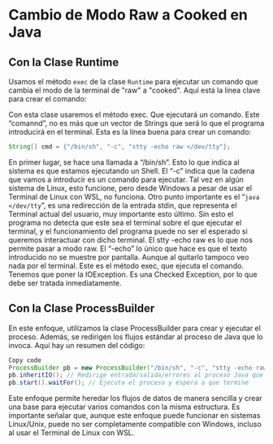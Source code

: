 # Cambio de Modo Raw a Cooked en Java

## Con la Clase Runtime

Usamos el método `exec` de la clase `Runtime` para ejecutar un comando que cambia el modo de la terminal de "raw" a "cooked". Aquí está la línea clave para crear el comando:


Con esta clase usaremos el método exec. Que ejecutará un comando. Este “comannd”, no es más que un vector de Strings que será lo que el programa introducirá en el terminal.
Esta es la línea buena para crear un comando: 
```java
String[] cmd = {"/bin/sh", "-c", "stty -echo raw </dev/tty"};
```
En primer lugar, se hace una llamada a “/bin/sh”. Esto lo que indica al sistema es que estamos ejecutando un Shell. El “-c” indica que la cadena que vamos a introducir es un comando para ejecutar. Tal vez en algún sistema de Linux, esto funcione, pero desde Windows a pesar de usar el Terminal de Linux con WSL, no funciona. 
Otro punto importante es el “```java </dev/tty```”, es una redirección de la entrada stdin, que representa el Terminal actual del usuario, muy importante esto último. Sin esto el programa no detecta que este sea el terminal sobre el que ejecutar el terminal, y el funcionamiento del programa puede no ser el esperado si queremos interactuar con dicho terminal.
El stty -echo raw es lo que nos permite pasar a modo raw. El “-echo” lo único que hace es que el texto introducido no se muestre por pantalla. Aunque al quitarlo tampoco veo nada por el terminal.
Este es el método exec, que ejecuta el comando. Tenemos que poner la IOException. Es una Checked Exception, por lo que debe ser tratada inmediatamente. 

## Con la Clase ProcessBuilder
En este enfoque, utilizamos la clase ProcessBuilder para crear y ejecutar el proceso. Además, se redirigen los flujos estándar al proceso de Java que lo invoca. Aquí hay un resumen del código:

```java
Copy code
ProcessBuilder pb = new ProcessBuilder("/bin/sh", "-c", "stty -echo raw < /dev/tty");
pb.inheritIO(); // Redirige entrada/salida/errores al proceso Java que lo invoca
pb.start().waitFor(); // Ejecuta el proceso y espera a que termine
```

Este enfoque permite heredar los flujos de datos de manera sencilla y crear una base para ejecutar varios comandos con la misma estructura.
Es importante señalar que, aunque este enfoque puede funcionar en sistemas Linux/Unix, puede no ser completamente compatible con Windows, incluso al usar el Terminal de Linux con WSL.

